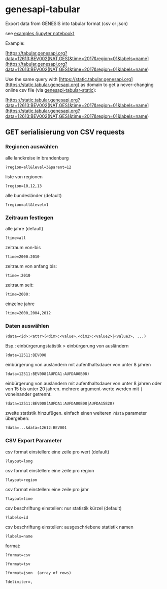 # genesapi-tabular

Export data from GENESIS into tabular format (csv or json)

see [examples (jupyter notebook)](./examples.ipynb)

Example:

[https://tabular.genesapi.org?data=12613:BEV002(NAT,GES)&time=2017&region=01&labels=name](<https://tabular.genesapi.org?data=12613:BEV002(NAT,GES)&time=2017&region=01&labels=name>)

Use the same query with [https://static.tabular.genesapi.org](https://static.tabular.genesapi.org)
as domain to get a never-changing online csv file (via
[genesapi-tabular-static](https://github.com/datenguide/genesapi-tabular-static)):

[https://static.tabular.genesapi.org?data=12613:BEV002(NAT,GES)&time=2017&region=01&labels=name](<https://static.tabular.genesapi.org?data=12613:BEV002(NAT,GES)&time=2017&region=01&labels=name>)

## GET serialisierung von CSV requests

### Regionen auswählen

alle landkreise in brandenburg

    ?region=all&level=3&parent=12

liste von regionen

    ?region=10,12,13

alle bundesländer (default)

    ?region=all&level=1

### Zeitraum festlegen

alle jahre (default)

    ?time=all

zeitraum von-bis

    ?time=2000:2010

zeitraum von anfang bis:

    ?time=:2010

zeitraum seit:

    ?time=2000:

einzelne jahre

    ?time=2000,2004,2012

### Daten auswählen

    ?data=<id>:<attr>(<dim>:<value>,<dim2>:<value2>|<value3>, ...)

Bsp.: einbürgerungstatistik > einbürgerung von ausländern

    ?data=12511:BEV008

einbürgerung von ausländern mit aufenthaltsdauer von unter 8 jahren

    ?data=12511:BEV008(AUFDA1:AUFDA00B08)

einbürgerung von ausländern mit aufenthaltsdauer von unter 8 jahren
oder von 15 bis unter 20 jahren. mehrere argument-werte werden mit `|`
voneinander getrennt.

    ?data=12511:BEV008(AUFDA1:AUFDA00B08|AUFDA15B20)

zweite statistik hinzufügen. einfach einen weiteren `?data` parameter
übergeben:

    ?data=...&data=12612:BEV001

### CSV Export Parameter

csv format einstellen: eine zeile pro wert (default)

    ?layout=long

csv format einstellen: eine zeile pro region

    ?layout=region

csv format einstellen: eine zeile pro jahr

    ?layout=time

csv beschriftung einstellen: nur statistik kürzel (default)

    ?labels=id

csv beschriftung einstellen: ausgeschriebene statistik namen

    ?labels=name

format:

    ?format=csv

    ?format=tsv

    ?format=json  (array of rows)

    ?delimiter=,
